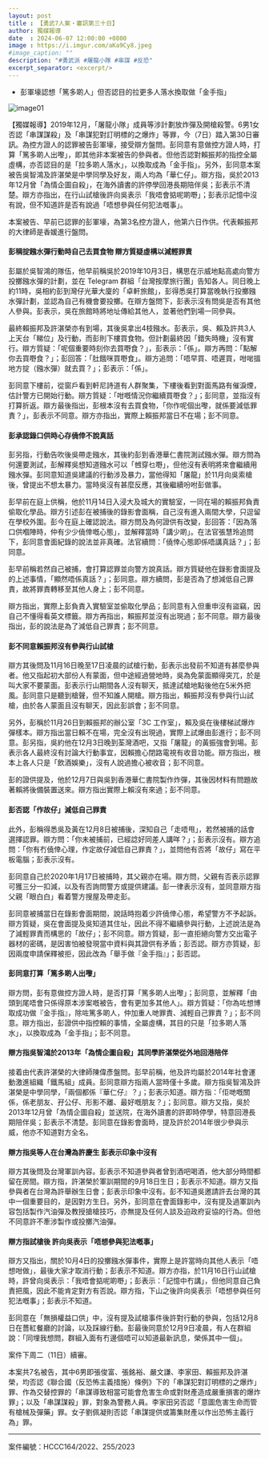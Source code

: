 ```yaml
---
layout: post
title : 【勇武7人案・審訊第三十日】
author: 獨媒報導
date  : 2024-06-07 12:00:00 +0800
image : https://i.imgur.com/aKa9Cy8.jpeg
#image_caption: ""
description: "#勇武派 #屠龍小隊 #串謀 #反恐"
excerpt_separator: <excerpt/>
---
```


- 彭軍壕認想「篤多啲人」但否認目的拉更多人落水換取做「金手指」

<excerpt/>

![image01](https://i.imgur.com/VkKOOIC.png)

【獨媒報導】2019年12月，「屠龍小隊」成員等涉計劃放炸彈及開槍殺警。6男1女否認「串謀謀殺」及「串謀犯對訂明標的之爆炸」等罪，今（7日）踏入第30日審訊。為控方證人的認罪被告彭軍壕，接受辯方盤問。彭同意有意做控方證人時，打算「篤多啲人出嚟」，即其他非本案被告的參與者。但他否認對賴振邦的指控全屬虛構，亦否認目的是「拉多啲人落水」，以換取成為「金手指」。另外，彭同意本案被告吳智鴻及許湛榮是中學同學及好友，兩人均為「華仁仔」。辯方指，吳於2013年12月曾「為情企圖自殺」，在海外讀書的許停學回港長期陪伴吳；彭表示不清楚。辯方亦指出，在行山試槍後許向吳表示「我唔會掂呢啲嘢」；彭表示記憶中沒有說，但不知道許是否有說過「唔想參與任何犯法嘅事」。

本案被告、早前已認罪的彭軍壕，為第3名控方證人，他第六日作供。代表賴振邦的大律師是香媛進行盤問。

#### 彭稱掟鏹水彈行動時自己去買食物 辯方質疑虛構以減輕罪責

彭屬於吳智鴻的隊伍，他早前稱吳於2019年10月3日，構思在示威地點高處向警方投擲鏹水彈的計劃，並在 Telegram 群組「台灣按摩旅行團」告知各人。同日晚上約11時，吳相約彭到灣仔光華大廈的「卓軒旅館」，彭得悉吳打算當晚執行投擲鏹水彈計劃，並認為自己有機會要投擲。在辯方盤問下，彭表示沒有問吳是否有其他人參與。彭表示，吳在旅館時將地址傳給其他人，並著他們到場一同參與。

最終賴振邦及許湛榮亦有到場，其後吳拿出4枝鏹水。彭表示，吳、賴及許共3人上天台「睇位」及行動，而彭則下樓買食物。但計劃最終因「錯失時機」沒有實行。辯方質疑：「呢個重要時刻你去買嘢食？」，彭表示：「係」。辯方再問：「點解你去買嘢食？」；彭回答：「肚餓咪買嘢食」。辯方追問：「唔早買、唔遲買，咁啱搵地方掟（鏹水彈）就去買？」；彭表示：「係」。

彭同意下樓前，從窗戶看到軒尼詩道有人群聚集，下樓後看到對面馬路有催淚煙，估計警方已開始行動。辯方質疑：「咁嘅情況你繼續買嘢食？」；彭同意，並指沒有打算折返。辯方最後指出，彭根本沒有去買食物，「你作呢個出嚟，就係要減低罪責？」，彭表示不同意。辯方亦指出，實際上賴振邦當日不在場；彭不同意。

#### 彭承認錄口供時心存僥倖不說真話

彭另指，行動告吹後吳帶走鏹水，其後約彭到香港華仁書院測試鏹水彈。辯方問為何還要測試，彭解釋吳想知道鏹水可以「乸穿乜嘢」，但他沒有表明將來會繼續用鏹水彈。彭同意知道吳建議的行動涉及暴力，當他得知「屠龍」於11月向吳索槍後，曾提出不想太暴力。當時吳沒有甚麼反應，其後繼續吩咐彭做事。

彭早前在庭上供稱，他於11月14日入浸大及城大的實驗室，一同在場的賴振邦負責偷取化學品。辯方引述彭在被捕後的錄影會面稱，自己沒有進入兩間大學，只逗留在學校外圍。彭今在庭上確認說法。辯方問及為何證供有改變，彭回答：「因為落口供嗰陣時，仲有少少僥倖嘅心態」，並解釋當時「講少啲」。在法官張慧玲追問下，彭同意會面紀錄的說法並非真確。法官續問：「僥倖心態即係唔講真話？」；彭同意。

彭早前稱若然自己被捕，會打算認罪並向警方說真話。辯方質疑他在錄影會面提及的上述事情，「顯然唔係真話？」；彭同意。辯方續問，彭是否為了想減低自己罪責，故將罪責轉移至其他人身上；彭不同意。

辯方指出，實際上彭負責入實驗室並偷取化學品；彭同意有入但重申沒有盜竊，因自己不懂得看英文標籤。辯方再指出，賴振邦並沒有出現過；彭不同意。辯方最後指出，彭的說法是為了減低自己罪責；彭不同意。

#### 彭不同意賴振邦沒有參與行山試槍

辯方其後問及11月16日晚至17日凌晨的試槍行動，彭表示出發前不知道有甚麼參與者。他又指起初大部份人有蒙面，但中途經過營地時，吳為免蒙面顯得突兀，於是叫大家不要蒙面。彭表示行山期間各人沒有聊天，抵達試槍地點後他在5米外把風。彭同意只是聽到槍聲，但不知誰人開槍。辯方指出，賴振邦沒有參與行山試槍，由於各人蒙面且沒有聊天，因此彭誤會；彭不同意。

另外，彭稱於11月26日到賴振邦的辦公室「3C 工作室」，賴及吳在後樓梯試爆炸彈樣本。辯方指出當日賴不在場，完全沒有出現過，實際上試爆由彭進行；彭不同意。彭另指，吳約他在12月3日晚到荃灣酒吧，又指「屠龍」的黃振強會到場。彭表示各人最終沒有討論大行動事宜，因賴擔心閉路電視有收音功能。辯方指出，根本上各人只是「飲酒娛樂」，沒有人說過擔心被收音；彭不同意。

彭的證供提及，他於12月7日與吳到香港華仁書院製作炸彈，其後因材料有問題故著賴將後備裝置送來。辯方指出實際上賴沒有來過；彭不同意。

#### 彭否認「作故仔」減低自己罪責

此外，彭稱得悉吳及黃在12月8日被捕後，深知自己「走唔甩」，若然被捕的話會選擇認罪。辯方問：「你未被捕前，已經諗好同差人講咩？」；彭表示沒有。辯方追問：「你有冇僥倖心理，作定故仔減低自己罪責？」，並問他有否將「故仔」寫在平板電腦；彭表示沒有。

彭同意自己於2020年1月17日被捕時，其父親亦在場。辯方問，父親有否表示認罪可獲三分一扣減，以及有否詢問警方或提供建議。彭一律表示沒有，並同意辯方指父親「眼白白」看着警方搜屋及帶走彭。

彭同意被捕當日在錄影會面期間，說話時抱着少許僥倖心態，希望警方不予起訴。辯方質疑，吳在會面提及吳知道其住址，因此不得不繼續參與行動，上述說法是為了減輕罪責而構思的「故仔」；彭不同意。辯方質疑，彭一直拒絕向警方交出電子器材的密碼，是因害怕被發現當中資料與其證供有矛盾；彭否認。辯方亦質疑，彭因兩度申請保釋被拒，因此改為「舉手做『金手指』」；彭否認。

#### 彭同意打算「篤多啲人出嚟」

辯方問，彭有意做控方證人時，是否打算「篤多啲人出嚟」；彭同意，並解釋「由頭到尾唔會只係得原本涉案嘅被告，會有更加多其他人」。辯方質疑：「你為咗想博取成功做『金手指』，除咗篤多啲人，仲加重人哋罪責、減輕自己罪責？」；彭不同意。辯方指出，彭證供中指控賴的事情，全屬虛構，其目的只是「拉多啲人落水」，以換取成為「金手指」；彭不同意。

#### 辯方指吳智鴻於2013年「為情企圖自殺」其同學許湛榮從外地回港陪伴

接着由代表許湛榮的大律師陳偉彥盤問。彭早前稱，他及許均屬於2014年社會運動激進組織「鐵馬組」成員。彭同意辯方指兩人當時僅十多歲。辯方指吳智鴻及許湛榮是中學同學，「兩個都係『華仁仔』？」；彭表示知道。辯方指：「佢哋嘅關係，係老朋友、孖公仔、形影不離、最好嘅朋友？」；彭同意。辯方又指，吳於2013年12月曾「為情企圖自殺」並送院，在海外讀書的許即時停學，特意回港長期陪伴吳；彭表示不清楚。彭同意在錄影會面時，提及許於2014年很少參與示威，他亦不知道對方全名。

#### 辯方指吳等人在台灣為許慶生 彭表示印象中沒有

辯方其後問及台灣軍訓內容。彭表示不知道參與者曾到酒吧喝酒，他大部分時間都留在房間。辯方指，許湛榮於軍訓期間的9月18日生日；彭表示不知道。辯方又指參與者在台灣為許舉辦生日會；彭表示印象中沒有。彭不知道吳邀請許去台灣的其中一個重要目的，是因對方生日。另外，彭同意在會面錄影中，沒有提及過軍訓內容包括製作汽油彈及教授搶槍技巧，亦無提及任何人談及迫政府妥協的行為。但他不同意許不牽涉製作或投擲汽油彈。

#### 辯方指試槍後 許向吳表示「唔想參與犯法嘅事」

辯方又指出，關於10月4日的投擲鏹水彈事件，實際上是許當時向其他人表示「唔想咁做」，最後大家才取消行動；彭表示不知道。辯方亦指，於11月16日行山試槍時，許曾向吳表示：「我唔會掂呢啲嘢」；彭表示：「記憶中冇講」，但他同意自己負責把風，因此不能肯定對方有否說。辯方指，下山之後許向吳表示「唔想參與任何犯法嘅事」；彭表示不知道。

彭同意在「無損權益口供」中，沒有提及試槍事件後許對行動的參與，包括12月8日在薔紅餐廳的討論，以及踩線行動。彭最後同意於12月9日凌晨，有人在群組說：「同埋我想問，群組入面有冇邊個唔可以知道最新訊息，榮係其中一個」。

案件下周二（11日）續審。

本案共7名被告，其中6男即張俊富、張銘裕、嚴文謙、李家田、賴振邦及許湛榮，均否認《聯合國（反恐怖主義措施）條例》下的「串謀犯對訂明標的之爆炸」罪、作為交替控罪的「串謀導致相當可能會危害生命或對財產造成嚴重損害的爆炸罪」；以及「串謀謀殺」罪，對象為警務人員。李家田另否認「意圖危害生命而管有槍械及彈藥」罪。女子劉佩凝則否認「串謀提供或籌集財產以作出恐怖主義行為」罪。

---

案件編號：HCCC164/2022、255/2023
